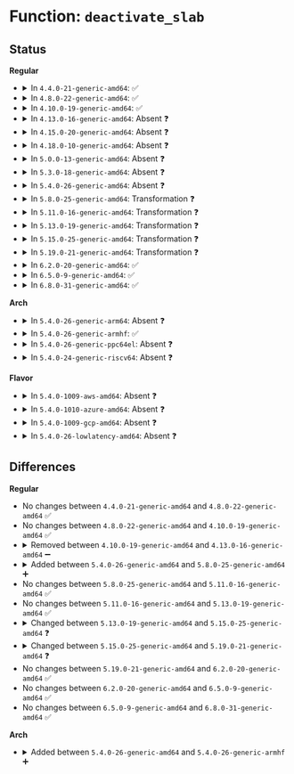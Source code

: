 # Function: <code>deactivate_slab</code>

## Status
<b>Regular</b>
<ul>
<li>
<details>
<summary>In <code>4.4.0-21-generic-amd64</code>: ✅</summary>

```c
void deactivate_slab(struct kmem_cache * s, struct page * page, void * freelist)
```

```json
{
  "name": "deactivate_slab",
  "collision_type": "Unique Static",
  "inline_type": "No",
  "funcs": [
    {
      "addr": 18446744071580851936,
      "name": "deactivate_slab",
      "external": false,
      "loc": "mm/slub.c:1860",
      "file": "mm/slub.c",
      "inline": "seen, unknown",
      "caller_inline": [],
      "caller_func": [
        "mm/slub.c:___slab_alloc",
        "mm/slub.c:___slab_alloc",
        "mm/slub.c:___slab_alloc",
        "mm/slub.c:flush_cpu_slab",
        "mm/slub.c:slab_cpuup_callback"
      ]
    }
  ],
  "symbols": [
    {
      "addr": 18446744071580851936,
      "name": "deactivate_slab",
      "section": ".text",
      "bind": "STB_LOCAL",
      "size": 988
    }
  ]
}
```
</details>
</li>
<li>
<details>
<summary>In <code>4.8.0-22-generic-amd64</code>: ✅</summary>

```c
void deactivate_slab(struct kmem_cache * s, struct page * page, void * freelist)
```

```json
{
  "name": "deactivate_slab",
  "collision_type": "Unique Static",
  "inline_type": "No",
  "funcs": [
    {
      "addr": 18446744071580980528,
      "name": "deactivate_slab",
      "external": false,
      "loc": "mm/slub.c:1989",
      "file": "mm/slub.c",
      "inline": "seen, unknown",
      "caller_inline": [],
      "caller_func": [
        "mm/slub.c:slab_cpuup_callback",
        "mm/slub.c:___slab_alloc",
        "mm/slub.c:___slab_alloc",
        "mm/slub.c:___slab_alloc",
        "mm/slub.c:flush_cpu_slab"
      ]
    }
  ],
  "symbols": [
    {
      "addr": 18446744071580980528,
      "name": "deactivate_slab",
      "section": ".text",
      "bind": "STB_LOCAL",
      "size": 963
    }
  ]
}
```
</details>
</li>
<li>
<details>
<summary>In <code>4.10.0-19-generic-amd64</code>: ✅</summary>

```c
void deactivate_slab(struct kmem_cache * s, struct page * page, void * freelist)
```

```json
{
  "name": "deactivate_slab",
  "collision_type": "Unique Static",
  "inline_type": "No",
  "funcs": [
    {
      "addr": 18446744071581054368,
      "name": "deactivate_slab",
      "external": false,
      "loc": "mm/slub.c:1992",
      "file": "mm/slub.c",
      "inline": "seen, unknown",
      "caller_inline": [],
      "caller_func": [
        "mm/slub.c:___slab_alloc",
        "mm/slub.c:___slab_alloc",
        "mm/slub.c:___slab_alloc",
        "mm/slub.c:slub_cpu_dead",
        "mm/slub.c:flush_cpu_slab"
      ]
    }
  ],
  "symbols": [
    {
      "addr": 18446744071581054368,
      "name": "deactivate_slab",
      "section": ".text",
      "bind": "STB_LOCAL",
      "size": 963
    }
  ]
}
```
</details>
</li>
<li>
<details>
<summary>In <code>4.13.0-16-generic-amd64</code>: Absent ❓</summary>

```json
{
  "name": "deactivate_slab",
  "collision_type": "Unique Static",
  "inline_type": "Selective",
  "funcs": [
    {
      "addr": 18446744071581102048,
      "name": "deactivate_slab",
      "external": false,
      "loc": "mm/slub.c:1995",
      "file": "mm/slub.c",
      "inline": "not declared, inlined",
      "caller_inline": [],
      "caller_func": [
        "mm/slub.c:___slab_alloc",
        "mm/slub.c:___slab_alloc",
        "mm/slub.c:___slab_alloc",
        "mm/slub.c:slub_cpu_dead",
        "mm/slub.c:flush_cpu_slab"
      ]
    }
  ],
  "symbols": [
    {
      "addr": 18446744071581102048,
      "name": "deactivate_slab.isra.70",
      "section": ".text",
      "bind": "STB_LOCAL",
      "size": 946
    }
  ]
}
```
</details>
</li>
<li>
<details>
<summary>In <code>4.15.0-20-generic-amd64</code>: Absent ❓</summary>

```json
{
  "name": "deactivate_slab",
  "collision_type": "Unique Static",
  "inline_type": "Selective",
  "funcs": [
    {
      "addr": 18446744071581218224,
      "name": "deactivate_slab",
      "external": false,
      "loc": "mm/slub.c:2008",
      "file": "mm/slub.c",
      "inline": "not declared, inlined",
      "caller_inline": [],
      "caller_func": [
        "mm/slub.c:___slab_alloc",
        "mm/slub.c:___slab_alloc",
        "mm/slub.c:___slab_alloc",
        "mm/slub.c:slub_cpu_dead",
        "mm/slub.c:flush_cpu_slab"
      ]
    }
  ],
  "symbols": [
    {
      "addr": 18446744071581218224,
      "name": "deactivate_slab.isra.70",
      "section": ".text",
      "bind": "STB_LOCAL",
      "size": 1008
    }
  ]
}
```
</details>
</li>
<li>
<details>
<summary>In <code>4.18.0-10-generic-amd64</code>: Absent ❓</summary>

```json
{
  "name": "deactivate_slab",
  "collision_type": "Unique Static",
  "inline_type": "Selective",
  "funcs": [
    {
      "addr": 18446744071581357216,
      "name": "deactivate_slab",
      "external": false,
      "loc": "mm/slub.c:1991",
      "file": "mm/slub.c",
      "inline": "not declared, inlined",
      "caller_inline": [],
      "caller_func": [
        "mm/slub.c:___slab_alloc",
        "mm/slub.c:___slab_alloc",
        "mm/slub.c:___slab_alloc",
        "mm/slub.c:slub_cpu_dead",
        "mm/slub.c:flush_cpu_slab"
      ]
    }
  ],
  "symbols": [
    {
      "addr": 18446744071581357216,
      "name": "deactivate_slab.isra.72",
      "section": ".text",
      "bind": "STB_LOCAL",
      "size": 1207
    }
  ]
}
```
</details>
</li>
<li>
<details>
<summary>In <code>5.0.0-13-generic-amd64</code>: Absent ❓</summary>

```json
{
  "name": "deactivate_slab",
  "collision_type": "Unique Static",
  "inline_type": "Selective",
  "funcs": [
    {
      "addr": 18446744071581442512,
      "name": "deactivate_slab",
      "external": false,
      "loc": "mm/slub.c:2050",
      "file": "mm/slub.c",
      "inline": "not declared, inlined",
      "caller_inline": [],
      "caller_func": [
        "mm/slub.c:___slab_alloc",
        "mm/slub.c:___slab_alloc",
        "mm/slub.c:___slab_alloc",
        "mm/slub.c:slub_cpu_dead",
        "mm/slub.c:flush_cpu_slab"
      ]
    }
  ],
  "symbols": [
    {
      "addr": 18446744071581442512,
      "name": "deactivate_slab.isra.75",
      "section": ".text",
      "bind": "STB_LOCAL",
      "size": 1219
    }
  ]
}
```
</details>
</li>
<li>
<details>
<summary>In <code>5.3.0-18-generic-amd64</code>: Absent ❓</summary>

```json
{
  "name": "deactivate_slab",
  "collision_type": "Unique Static",
  "inline_type": "Selective",
  "funcs": [
    {
      "addr": 18446744071581555520,
      "name": "deactivate_slab",
      "external": false,
      "loc": "mm/slub.c:2057",
      "file": "mm/slub.c",
      "inline": "not declared, inlined",
      "caller_inline": [],
      "caller_func": [
        "mm/slub.c:___slab_alloc",
        "mm/slub.c:___slab_alloc",
        "mm/slub.c:___slab_alloc",
        "mm/slub.c:slub_cpu_dead",
        "mm/slub.c:flush_cpu_slab"
      ]
    }
  ],
  "symbols": [
    {
      "addr": 18446744071581555520,
      "name": "deactivate_slab.isra.0",
      "section": ".text",
      "bind": "STB_LOCAL",
      "size": 1187
    }
  ]
}
```
</details>
</li>
<li>
<details>
<summary>In <code>5.4.0-26-generic-amd64</code>: Absent ❓</summary>

```json
{
  "name": "deactivate_slab",
  "collision_type": "Unique Static",
  "inline_type": "Selective",
  "funcs": [
    {
      "addr": 18446744071581620512,
      "name": "deactivate_slab",
      "external": false,
      "loc": "mm/slub.c:2036",
      "file": "mm/slub.c",
      "inline": "not declared, inlined",
      "caller_inline": [],
      "caller_func": [
        "mm/slub.c:___slab_alloc",
        "mm/slub.c:___slab_alloc",
        "mm/slub.c:___slab_alloc",
        "mm/slub.c:___slab_alloc",
        "mm/slub.c:slub_cpu_dead",
        "mm/slub.c:flush_cpu_slab"
      ]
    }
  ],
  "symbols": [
    {
      "addr": 18446744071581620512,
      "name": "deactivate_slab.isra.0",
      "section": ".text",
      "bind": "STB_LOCAL",
      "size": 1187
    }
  ]
}
```
</details>
</li>
<li>
<details>
<summary>In <code>5.8.0-25-generic-amd64</code>: Transformation ❓</summary>

```c
void deactivate_slab(struct kmem_cache * s, struct page * page, void * freelist, struct kmem_cache_cpu * c)
```

```json
{
  "name": "deactivate_slab",
  "collision_type": "Unique Static",
  "inline_type": "No",
  "funcs": [
    {
      "addr": 0,
      "name": "deactivate_slab",
      "external": false,
      "loc": "mm/slub.c:2086",
      "file": "mm/slub.c",
      "inline": "seen, unknown",
      "caller_inline": [],
      "caller_func": [
        "mm/slub.c:___slab_alloc",
        "mm/slub.c:___slab_alloc",
        "mm/slub.c:___slab_alloc",
        "mm/slub.c:___slab_alloc",
        "mm/slub.c:slub_cpu_dead",
        "mm/slub.c:flush_cpu_slab"
      ]
    }
  ],
  "symbols": [
    {
      "addr": 18446744071581836768,
      "name": "deactivate_slab",
      "section": ".text",
      "bind": "STB_LOCAL",
      "size": 1267
    },
    {
      "addr": 18446744071581859588,
      "name": "deactivate_slab.cold",
      "section": ".text",
      "bind": "STB_LOCAL",
      "size": 69
    }
  ]
}
```
</details>
</li>
<li>
<details>
<summary>In <code>5.11.0-16-generic-amd64</code>: Transformation ❓</summary>

```c
void deactivate_slab(struct kmem_cache * s, struct page * page, void * freelist, struct kmem_cache_cpu * c)
```

```json
{
  "name": "deactivate_slab",
  "collision_type": "Unique Static",
  "inline_type": "No",
  "funcs": [
    {
      "addr": 0,
      "name": "deactivate_slab",
      "external": false,
      "loc": "mm/slub.c:2151",
      "file": "mm/slub.c",
      "inline": "seen, unknown",
      "caller_inline": [],
      "caller_func": [
        "mm/slub.c:___slab_alloc",
        "mm/slub.c:___slab_alloc",
        "mm/slub.c:___slab_alloc",
        "mm/slub.c:slub_cpu_dead",
        "mm/slub.c:flush_cpu_slab"
      ]
    }
  ],
  "symbols": [
    {
      "addr": 18446744071581888160,
      "name": "deactivate_slab",
      "section": ".text",
      "bind": "STB_LOCAL",
      "size": 1303
    },
    {
      "addr": 18446744071591336230,
      "name": "deactivate_slab.cold",
      "section": ".text",
      "bind": "STB_LOCAL",
      "size": 69
    }
  ]
}
```
</details>
</li>
<li>
<details>
<summary>In <code>5.13.0-19-generic-amd64</code>: Transformation ❓</summary>

```c
void deactivate_slab(struct kmem_cache * s, struct page * page, void * freelist, struct kmem_cache_cpu * c)
```

```json
{
  "name": "deactivate_slab",
  "collision_type": "Unique Static",
  "inline_type": "No",
  "funcs": [
    {
      "addr": 0,
      "name": "deactivate_slab",
      "external": false,
      "loc": "mm/slub.c:2179",
      "file": "mm/slub.c",
      "inline": "seen, unknown",
      "caller_inline": [],
      "caller_func": [
        "mm/slub.c:___slab_alloc",
        "mm/slub.c:___slab_alloc",
        "mm/slub.c:___slab_alloc",
        "mm/slub.c:slub_cpu_dead",
        "mm/slub.c:flush_cpu_slab"
      ]
    }
  ],
  "symbols": [
    {
      "addr": 18446744071581918864,
      "name": "deactivate_slab",
      "section": ".text",
      "bind": "STB_LOCAL",
      "size": 1080
    },
    {
      "addr": 18446744071591279007,
      "name": "deactivate_slab.cold",
      "section": ".text",
      "bind": "STB_LOCAL",
      "size": 54
    }
  ]
}
```
</details>
</li>
<li>
<details>
<summary>In <code>5.15.0-25-generic-amd64</code>: Transformation ❓</summary>

```c
void deactivate_slab(struct kmem_cache * s, struct page * page, void * freelist)
```

```json
{
  "name": "deactivate_slab",
  "collision_type": "Unique Static",
  "inline_type": "No",
  "funcs": [
    {
      "addr": 0,
      "name": "deactivate_slab",
      "external": false,
      "loc": "mm/slub.c:2313",
      "file": "mm/slub.c",
      "inline": "seen, unknown",
      "caller_inline": [],
      "caller_func": [
        "mm/slub.c:___slab_alloc",
        "mm/slub.c:___slab_alloc",
        "mm/slub.c:___slab_alloc",
        "mm/slub.c:slub_cpu_dead",
        "mm/slub.c:flush_cpu_slab"
      ]
    }
  ],
  "symbols": [
    {
      "addr": 18446744071582214352,
      "name": "deactivate_slab",
      "section": ".text",
      "bind": "STB_LOCAL",
      "size": 1200
    },
    {
      "addr": 18446744071592221145,
      "name": "deactivate_slab.cold",
      "section": ".text",
      "bind": "STB_LOCAL",
      "size": 54
    }
  ]
}
```
</details>
</li>
<li>
<details>
<summary>In <code>5.19.0-21-generic-amd64</code>: Transformation ❓</summary>

```c
void deactivate_slab(struct kmem_cache * s, struct slab * slab, void * freelist)
```

```json
{
  "name": "deactivate_slab",
  "collision_type": "Unique Static",
  "inline_type": "No",
  "funcs": [
    {
      "addr": 0,
      "name": "deactivate_slab",
      "external": false,
      "loc": "mm/slub.c:2373",
      "file": "mm/slub.c",
      "inline": "seen, unknown",
      "caller_inline": [],
      "caller_func": [
        "mm/slub.c:___slab_alloc",
        "mm/slub.c:___slab_alloc",
        "mm/slub.c:___slab_alloc",
        "mm/slub.c:slub_cpu_dead",
        "mm/slub.c:flush_slab"
      ]
    }
  ],
  "symbols": [
    {
      "addr": 18446744071582679616,
      "name": "deactivate_slab",
      "section": ".text",
      "bind": "STB_LOCAL",
      "size": 921
    },
    {
      "addr": 18446744071594000021,
      "name": "deactivate_slab.cold",
      "section": ".text",
      "bind": "STB_LOCAL",
      "size": 58
    }
  ]
}
```
</details>
</li>
<li>
<details>
<summary>In <code>6.2.0-20-generic-amd64</code>: ✅</summary>

```c
void deactivate_slab(struct kmem_cache * s, struct slab * slab, void * freelist)
```

```json
{
  "name": "deactivate_slab",
  "collision_type": "Unique Static",
  "inline_type": "No",
  "funcs": [
    {
      "addr": 18446744071583206448,
      "name": "deactivate_slab",
      "external": false,
      "loc": "mm/slub.c:2474",
      "file": "mm/slub.c",
      "inline": "seen, unknown",
      "caller_inline": [],
      "caller_func": [
        "mm/slub.c:bootstrap",
        "mm/slub.c:___slab_alloc",
        "mm/slub.c:___slab_alloc",
        "mm/slub.c:___slab_alloc",
        "mm/slub.c:slub_cpu_dead",
        "mm/slub.c:flush_slab"
      ]
    }
  ],
  "symbols": [
    {
      "addr": 18446744071583206448,
      "name": "deactivate_slab",
      "section": ".text",
      "bind": "STB_LOCAL",
      "size": 833
    }
  ]
}
```
</details>
</li>
<li>
<details>
<summary>In <code>6.5.0-9-generic-amd64</code>: ✅</summary>

```c
void deactivate_slab(struct kmem_cache * s, struct slab * slab, void * freelist)
```

```json
{
  "name": "deactivate_slab",
  "collision_type": "Unique Static",
  "inline_type": "No",
  "funcs": [
    {
      "addr": 18446744071583424416,
      "name": "deactivate_slab",
      "external": false,
      "loc": "mm/slub.c:2484",
      "file": "mm/slub.c",
      "inline": "seen, unknown",
      "caller_inline": [],
      "caller_func": [
        "mm/slub.c:bootstrap",
        "mm/slub.c:___slab_alloc",
        "mm/slub.c:___slab_alloc",
        "mm/slub.c:___slab_alloc",
        "mm/slub.c:slub_cpu_dead",
        "mm/slub.c:flush_slab"
      ]
    }
  ],
  "symbols": [
    {
      "addr": 18446744071583424416,
      "name": "deactivate_slab",
      "section": ".text",
      "bind": "STB_LOCAL",
      "size": 794
    }
  ]
}
```
</details>
</li>
<li>
<details>
<summary>In <code>6.8.0-31-generic-amd64</code>: ✅</summary>

```c
void deactivate_slab(struct kmem_cache * s, struct slab * slab, void * freelist)
```

```json
{
  "name": "deactivate_slab",
  "collision_type": "Unique Static",
  "inline_type": "No",
  "funcs": [
    {
      "addr": 18446744071583406448,
      "name": "deactivate_slab",
      "external": false,
      "loc": "mm/slub.c:2805",
      "file": "mm/slub.c",
      "inline": "seen, unknown",
      "caller_inline": [],
      "caller_func": [
        "mm/slub.c:bootstrap",
        "mm/slub.c:___slab_alloc",
        "mm/slub.c:___slab_alloc",
        "mm/slub.c:___slab_alloc",
        "mm/slub.c:slub_cpu_dead",
        "mm/slub.c:flush_slab"
      ]
    }
  ],
  "symbols": [
    {
      "addr": 18446744071583406448,
      "name": "deactivate_slab",
      "section": ".text",
      "bind": "STB_LOCAL",
      "size": 713
    }
  ]
}
```
</details>
</li>
</ul>
<b>Arch</b>
<ul>
<li>
<details>
<summary>In <code>5.4.0-26-generic-arm64</code>: Absent ❓</summary>

```json
{
  "name": "deactivate_slab",
  "collision_type": "Unique Static",
  "inline_type": "Selective",
  "funcs": [
    {
      "addr": 18446603336493066248,
      "name": "deactivate_slab",
      "external": false,
      "loc": "mm/slub.c:2036",
      "file": "mm/slub.c",
      "inline": "not declared, inlined",
      "caller_inline": [],
      "caller_func": [
        "mm/slub.c:___slab_alloc",
        "mm/slub.c:___slab_alloc",
        "mm/slub.c:___slab_alloc",
        "mm/slub.c:slub_cpu_dead",
        "mm/slub.c:flush_cpu_slab"
      ]
    }
  ],
  "symbols": [
    {
      "addr": 18446603336493066248,
      "name": "deactivate_slab.isra.0",
      "section": ".text",
      "bind": "STB_LOCAL",
      "size": 1368
    }
  ]
}
```
</details>
</li>
<li>
<details>
<summary>In <code>5.4.0-26-generic-armhf</code>: ✅</summary>

```c
void deactivate_slab(struct kmem_cache * s, struct page * page, void * freelist, struct kmem_cache_cpu * c)
```

```json
{
  "name": "deactivate_slab",
  "collision_type": "Unique Static",
  "inline_type": "No",
  "funcs": [
    {
      "addr": 3226776460,
      "name": "deactivate_slab",
      "external": false,
      "loc": "mm/slub.c:2036",
      "file": "mm/slub.c",
      "inline": "seen, unknown",
      "caller_inline": [],
      "caller_func": [
        "mm/slub.c:slub_cpu_dead",
        "mm/slub.c:flush_cpu_slab"
      ]
    }
  ],
  "symbols": [
    {
      "addr": 3226776460,
      "name": "deactivate_slab",
      "section": ".text",
      "bind": "STB_LOCAL",
      "size": 1336
    }
  ]
}
```
</details>
</li>
<li>
<details>
<summary>In <code>5.4.0-26-generic-ppc64el</code>: Absent ❓</summary>

```json
{
  "name": "deactivate_slab",
  "collision_type": "Unique Static",
  "inline_type": "Selective",
  "funcs": [
    {
      "addr": 13835058055286507552,
      "name": "deactivate_slab",
      "external": false,
      "loc": "mm/slub.c:2036",
      "file": "mm/slub.c",
      "inline": "not declared, inlined",
      "caller_inline": [],
      "caller_func": [
        "mm/slub.c:___slab_alloc",
        "mm/slub.c:___slab_alloc",
        "mm/slub.c:___slab_alloc",
        "mm/slub.c:___slab_alloc",
        "mm/slub.c:slub_cpu_dead",
        "mm/slub.c:flush_cpu_slab"
      ]
    }
  ],
  "symbols": [
    {
      "addr": 13835058055286507552,
      "name": "deactivate_slab.isra.0",
      "section": ".text",
      "bind": "STB_LOCAL",
      "size": 1444
    }
  ]
}
```
</details>
</li>
<li>
<details>
<summary>In <code>5.4.0-24-generic-riscv64</code>: Absent ❓</summary>

```json
{
  "name": "deactivate_slab",
  "collision_type": "Unique Static",
  "inline_type": "Selective",
  "funcs": [
    {
      "addr": 18446743936272930328,
      "name": "deactivate_slab",
      "external": false,
      "loc": "mm/slub.c:2036",
      "file": "mm/slub.c",
      "inline": "not declared, inlined",
      "caller_inline": [],
      "caller_func": [
        "mm/slub.c:slub_cpu_dead",
        "mm/slub.c:flush_cpu_slab"
      ]
    }
  ],
  "symbols": [
    {
      "addr": 18446743936272930328,
      "name": "deactivate_slab.isra.0",
      "section": ".text",
      "bind": "STB_LOCAL",
      "size": 908
    }
  ]
}
```
</details>
</li>
</ul>
<b>Flavor</b>
<ul>
<li>
<details>
<summary>In <code>5.4.0-1009-aws-amd64</code>: Absent ❓</summary>

```json
{
  "name": "deactivate_slab",
  "collision_type": "Unique Static",
  "inline_type": "Selective",
  "funcs": [
    {
      "addr": 18446744071581589248,
      "name": "deactivate_slab",
      "external": false,
      "loc": "mm/slub.c:2036",
      "file": "mm/slub.c",
      "inline": "not declared, inlined",
      "caller_inline": [],
      "caller_func": [
        "mm/slub.c:___slab_alloc",
        "mm/slub.c:___slab_alloc",
        "mm/slub.c:___slab_alloc",
        "mm/slub.c:___slab_alloc",
        "mm/slub.c:slub_cpu_dead",
        "mm/slub.c:flush_cpu_slab"
      ]
    }
  ],
  "symbols": [
    {
      "addr": 18446744071581589248,
      "name": "deactivate_slab.isra.0",
      "section": ".text",
      "bind": "STB_LOCAL",
      "size": 1187
    }
  ]
}
```
</details>
</li>
<li>
<details>
<summary>In <code>5.4.0-1010-azure-amd64</code>: Absent ❓</summary>

```json
{
  "name": "deactivate_slab",
  "collision_type": "Unique Static",
  "inline_type": "Selective",
  "funcs": [
    {
      "addr": 18446744071581530752,
      "name": "deactivate_slab",
      "external": false,
      "loc": "mm/slub.c:2036",
      "file": "mm/slub.c",
      "inline": "not declared, inlined",
      "caller_inline": [],
      "caller_func": [
        "mm/slub.c:___slab_alloc",
        "mm/slub.c:___slab_alloc",
        "mm/slub.c:___slab_alloc",
        "mm/slub.c:___slab_alloc",
        "mm/slub.c:slub_cpu_dead",
        "mm/slub.c:flush_cpu_slab"
      ]
    }
  ],
  "symbols": [
    {
      "addr": 18446744071581530752,
      "name": "deactivate_slab.isra.0",
      "section": ".text",
      "bind": "STB_LOCAL",
      "size": 1187
    }
  ]
}
```
</details>
</li>
<li>
<details>
<summary>In <code>5.4.0-1009-gcp-amd64</code>: Absent ❓</summary>

```json
{
  "name": "deactivate_slab",
  "collision_type": "Unique Static",
  "inline_type": "Selective",
  "funcs": [
    {
      "addr": 18446744071581580560,
      "name": "deactivate_slab",
      "external": false,
      "loc": "mm/slub.c:2036",
      "file": "mm/slub.c",
      "inline": "not declared, inlined",
      "caller_inline": [],
      "caller_func": [
        "mm/slub.c:___slab_alloc",
        "mm/slub.c:___slab_alloc",
        "mm/slub.c:___slab_alloc",
        "mm/slub.c:___slab_alloc",
        "mm/slub.c:slub_cpu_dead",
        "mm/slub.c:flush_cpu_slab"
      ]
    }
  ],
  "symbols": [
    {
      "addr": 18446744071581580560,
      "name": "deactivate_slab.isra.0",
      "section": ".text",
      "bind": "STB_LOCAL",
      "size": 1187
    }
  ]
}
```
</details>
</li>
<li>
<details>
<summary>In <code>5.4.0-26-lowlatency-amd64</code>: Absent ❓</summary>

```json
{
  "name": "deactivate_slab",
  "collision_type": "Unique Static",
  "inline_type": "Selective",
  "funcs": [
    {
      "addr": 18446744071581645856,
      "name": "deactivate_slab",
      "external": false,
      "loc": "mm/slub.c:2036",
      "file": "mm/slub.c",
      "inline": "not declared, inlined",
      "caller_inline": [],
      "caller_func": [
        "mm/slub.c:___slab_alloc",
        "mm/slub.c:___slab_alloc",
        "mm/slub.c:___slab_alloc",
        "mm/slub.c:___slab_alloc",
        "mm/slub.c:slub_cpu_dead",
        "mm/slub.c:flush_cpu_slab"
      ]
    }
  ],
  "symbols": [
    {
      "addr": 18446744071581645856,
      "name": "deactivate_slab.isra.0",
      "section": ".text",
      "bind": "STB_LOCAL",
      "size": 1343
    }
  ]
}
```
</details>
</li>
</ul>

## Differences
<b>Regular</b>
<ul>
<li>
No changes between <code>4.4.0-21-generic-amd64</code> and <code>4.8.0-22-generic-amd64</code> ✅
</li>
<li>
No changes between <code>4.8.0-22-generic-amd64</code> and <code>4.10.0-19-generic-amd64</code> ✅
</li>
<li>
<details>
<summary>Removed between <code>4.10.0-19-generic-amd64</code> and <code>4.13.0-16-generic-amd64</code> ➖</summary>

```c
void deactivate_slab(struct kmem_cache * s, struct page * page, void * freelist)
```
</details>
</li>
<li>
<details>
<summary>Added between <code>5.4.0-26-generic-amd64</code> and <code>5.8.0-25-generic-amd64</code> ➕</summary>

```c
void deactivate_slab(struct kmem_cache * s, struct page * page, void * freelist, struct kmem_cache_cpu * c)
```
</details>
</li>
<li>
No changes between <code>5.8.0-25-generic-amd64</code> and <code>5.11.0-16-generic-amd64</code> ✅
</li>
<li>
No changes between <code>5.11.0-16-generic-amd64</code> and <code>5.13.0-19-generic-amd64</code> ✅
</li>
<li>
<details>
<summary>Changed between <code>5.13.0-19-generic-amd64</code> and <code>5.15.0-25-generic-amd64</code> ❓</summary>
<ul>
<li>
<b>Param removed. </b>
<code>struct kmem_cache_cpu * c</code>
</li>
</ul>
</details>
</li>
<li>
<details>
<summary>Changed between <code>5.15.0-25-generic-amd64</code> and <code>5.19.0-21-generic-amd64</code> ❓</summary>
<ul>
<li>
<b>Param added. </b>
<code>struct slab * slab</code>
</li>
<li>
<b>Param removed. </b>
<code>struct page * page</code>
</li>
</ul>
</details>
</li>
<li>
No changes between <code>5.19.0-21-generic-amd64</code> and <code>6.2.0-20-generic-amd64</code> ✅
</li>
<li>
No changes between <code>6.2.0-20-generic-amd64</code> and <code>6.5.0-9-generic-amd64</code> ✅
</li>
<li>
No changes between <code>6.5.0-9-generic-amd64</code> and <code>6.8.0-31-generic-amd64</code> ✅
</li>
</ul>
<b>Arch</b>
<ul>
<li>
<details>
<summary>Added between <code>5.4.0-26-generic-amd64</code> and <code>5.4.0-26-generic-armhf</code> ➕</summary>

```c
void deactivate_slab(struct kmem_cache * s, struct page * page, void * freelist, struct kmem_cache_cpu * c)
```
</details>
</li>
</ul>
